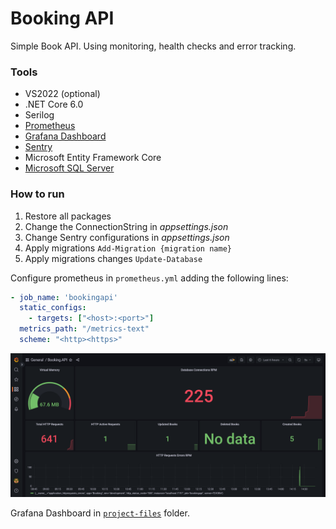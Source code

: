 # Booking API

Simple Book API. Using monitoring, health checks and error tracking.

<h3>Tools</h3>
<ul>
    <li>VS2022 (optional)</li>
    <li>.NET Core 6.0</li>
    <li>Serilog</li>
    <liSwagger UI</li>
    <li><a href="https://prometheus.io/" target="_blank">Prometheus</a></li>
    <li><a href="https://grafana.com/" target="_blank">Grafana Dashboard</a></li>
    <li><a href="https://sentry.io/" target="_blank">Sentry</a></li>
    <li>Microsoft Entity Framework Core</li>
    <li><a href="https://www.microsoft.com/en-us/sql-server/sql-server-2019" target="_blank">Microsoft SQL Server</a></li>
</ul>

<h3>How to run</h3>
<ol>
    <li>Restore all packages</li>
    <li>Change the ConnectionString in <i>appsettings.json</i></li>
    <li>Change Sentry configurations in <i>appsettings.json</i></li>
    <li>Apply migrations <code>Add-Migration {migration name}</code></li>
    <li>Apply migrations changes <code>Update-Database</code></li>
</ol>

Configure prometheus in <code>prometheus.yml</code> adding the following lines:

```yml
- job_name: 'bookingapi' 
  static_configs: 
    - targets: ["<host>:<port>"] 
  metrics_path: "/metrics-text" 
  scheme: "<http><https>"
  ```

![Grafana Dashboard Image](https://github.com/JMatoso/Booking/blob/25acc391d9f535bdf2a7b33ff35a80b16118bc93/project-files/dashboard.png?raw=true)

Grafana Dashboard in <code><a href="https://github.com/JMatoso/Booking/blob/8b57188b40c8a1dbde3c9fff77ef3c1a78d0701e/project-files/booking-dashboard.json">project-files</a></code> folder.
